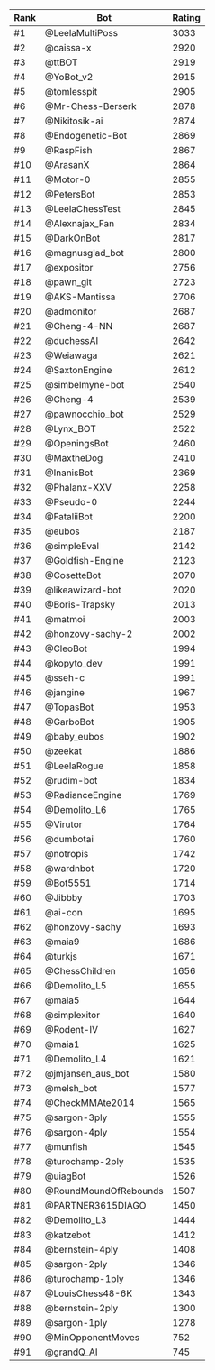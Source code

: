 Rank|Bot|Rating
---|---|---
#1|@LeelaMultiPoss|3033
#2|@caissa-x|2920
#3|@ttBOT|2919
#4|@YoBot_v2|2915
#5|@tomlesspit|2905
#6|@Mr-Chess-Berserk|2878
#7|@Nikitosik-ai|2874
#8|@Endogenetic-Bot|2869
#9|@RaspFish|2867
#10|@ArasanX|2864
#11|@Motor-0|2855
#12|@PetersBot|2853
#13|@LeelaChessTest|2845
#14|@Alexnajax_Fan|2834
#15|@DarkOnBot|2817
#16|@magnusglad_bot|2800
#17|@expositor|2756
#18|@pawn_git|2723
#19|@AKS-Mantissa|2706
#20|@admonitor|2687
#21|@Cheng-4-NN|2687
#22|@duchessAI|2642
#23|@Weiawaga|2621
#24|@SaxtonEngine|2612
#25|@simbelmyne-bot|2540
#26|@Cheng-4|2539
#27|@pawnocchio_bot|2529
#28|@Lynx_BOT|2522
#29|@OpeningsBot|2460
#30|@MaxtheDog|2410
#31|@InanisBot|2369
#32|@Phalanx-XXV|2258
#33|@Pseudo-0|2244
#34|@FataliiBot|2200
#35|@eubos|2187
#36|@simpleEval|2142
#37|@Goldfish-Engine|2123
#38|@CosetteBot|2070
#39|@likeawizard-bot|2020
#40|@Boris-Trapsky|2013
#41|@matmoi|2003
#42|@honzovy-sachy-2|2002
#43|@CleoBot|1994
#44|@kopyto_dev|1991
#45|@sseh-c|1991
#46|@jangine|1967
#47|@TopasBot|1953
#48|@GarboBot|1905
#49|@baby_eubos|1902
#50|@zeekat|1886
#51|@LeelaRogue|1858
#52|@rudim-bot|1834
#53|@RadianceEngine|1769
#54|@Demolito_L6|1765
#55|@Virutor|1764
#56|@dumbotai|1760
#57|@notropis|1742
#58|@wardnbot|1720
#59|@Bot5551|1714
#60|@Jibbby|1703
#61|@ai-con|1695
#62|@honzovy-sachy|1693
#63|@maia9|1686
#64|@turkjs|1671
#65|@ChessChildren|1656
#66|@Demolito_L5|1655
#67|@maia5|1644
#68|@simplexitor|1640
#69|@Rodent-IV|1627
#70|@maia1|1625
#71|@Demolito_L4|1621
#72|@jmjansen_aus_bot|1580
#73|@melsh_bot|1577
#74|@CheckMMAte2014|1565
#75|@sargon-3ply|1555
#76|@sargon-4ply|1554
#77|@munfish|1545
#78|@turochamp-2ply|1535
#79|@uiagBot|1526
#80|@RoundMoundOfRebounds|1507
#81|@PARTNER3615DIAGO|1450
#82|@Demolito_L3|1444
#83|@katzebot|1412
#84|@bernstein-4ply|1408
#85|@sargon-2ply|1346
#86|@turochamp-1ply|1346
#87|@LouisChess48-6K|1343
#88|@bernstein-2ply|1300
#89|@sargon-1ply|1278
#90|@MinOpponentMoves|752
#91|@grandQ_AI|745
